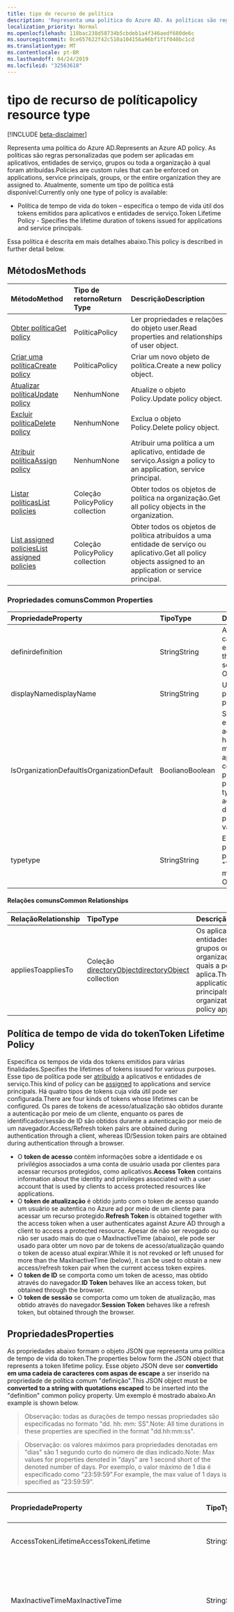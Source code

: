 ```yaml
---
title: tipo de recurso de política
description: 'Representa uma política do Azure AD. As políticas são regras personalizadas que podem ser aplicadas em aplicativos, entidades de serviço, grupos ou toda a organização à qual foram atribuídas. Atualmente, somente um tipo de política está disponível:'
localization_priority: Normal
ms.openlocfilehash: 118bac238d58734b5cbdeb1a4f346aedf680de6c
ms.sourcegitcommit: 0ce657622f42c510a104156a96bf1f1f040bc1cd
ms.translationtype: MT
ms.contentlocale: pt-BR
ms.lasthandoff: 04/24/2019
ms.locfileid: "32563618"
---
```

# <a name="policy-resource-type"></a><span data-ttu-id="bea34-105">tipo de recurso de política</span><span class="sxs-lookup"><span data-stu-id="bea34-105">policy resource type</span></span>

[!INCLUDE [beta-disclaimer](../../includes/beta-disclaimer.md)]

<span data-ttu-id="bea34-106">Representa uma política do Azure AD.</span><span class="sxs-lookup"><span data-stu-id="bea34-106">Represents an Azure AD policy.</span></span> <span data-ttu-id="bea34-107">As políticas são regras personalizadas que podem ser aplicadas em aplicativos, entidades de serviço, grupos ou toda a organização à qual foram atribuídas.</span><span class="sxs-lookup"><span data-stu-id="bea34-107">Policies are custom rules that can be enforced on applications, service principals, groups, or the entire organization they are assigned to.</span></span> <span data-ttu-id="bea34-108">Atualmente, somente um tipo de política está disponível:</span><span class="sxs-lookup"><span data-stu-id="bea34-108">Currently only one type of policy is available:</span></span>

- <span data-ttu-id="bea34-109">Política de tempo de vida do token – especifica o tempo de vida útil dos tokens emitidos para aplicativos e entidades de serviço.</span><span class="sxs-lookup"><span data-stu-id="bea34-109">Token Lifetime Policy - Specifies the lifetime duration of tokens issued for applications and service principals.</span></span>

<span data-ttu-id="bea34-110">Essa política é descrita em mais detalhes abaixo.</span><span class="sxs-lookup"><span data-stu-id="bea34-110">This policy is described in further detail below.</span></span>

## <a name="methods"></a><span data-ttu-id="bea34-111">Métodos</span><span class="sxs-lookup"><span data-stu-id="bea34-111">Methods</span></span>
| <span data-ttu-id="bea34-112">Método</span><span class="sxs-lookup"><span data-stu-id="bea34-112">Method</span></span>       | <span data-ttu-id="bea34-113">Tipo de retorno</span><span class="sxs-lookup"><span data-stu-id="bea34-113">Return Type</span></span>  |<span data-ttu-id="bea34-114">Descrição</span><span class="sxs-lookup"><span data-stu-id="bea34-114">Description</span></span>|
|:---------------|:--------|:----------|
| [<span data-ttu-id="bea34-115">Obter política</span><span class="sxs-lookup"><span data-stu-id="bea34-115">Get policy</span></span>](../api/policy-get.md) |<span data-ttu-id="bea34-116">Política</span><span class="sxs-lookup"><span data-stu-id="bea34-116">Policy</span></span>|<span data-ttu-id="bea34-117">Ler propriedades e relações do objeto user.</span><span class="sxs-lookup"><span data-stu-id="bea34-117">Read properties and relationships of user object.</span></span>|
|[<span data-ttu-id="bea34-118">Criar uma política</span><span class="sxs-lookup"><span data-stu-id="bea34-118">Create policy</span></span>](../api/policy-post.md)|<span data-ttu-id="bea34-119">Política</span><span class="sxs-lookup"><span data-stu-id="bea34-119">Policy</span></span>|<span data-ttu-id="bea34-120">Criar um novo objeto de política.</span><span class="sxs-lookup"><span data-stu-id="bea34-120">Create a new policy object.</span></span>|
|[<span data-ttu-id="bea34-121">Atualizar política</span><span class="sxs-lookup"><span data-stu-id="bea34-121">Update policy</span></span>](../api/policy-update.md)|<span data-ttu-id="bea34-122">Nenhum</span><span class="sxs-lookup"><span data-stu-id="bea34-122">None</span></span>|<span data-ttu-id="bea34-123">Atualize o objeto Policy.</span><span class="sxs-lookup"><span data-stu-id="bea34-123">Update policy object.</span></span>|
|[<span data-ttu-id="bea34-124">Excluir política</span><span class="sxs-lookup"><span data-stu-id="bea34-124">Delete policy</span></span>](../api/policy-delete.md)|<span data-ttu-id="bea34-125">Nenhum</span><span class="sxs-lookup"><span data-stu-id="bea34-125">None</span></span>|<span data-ttu-id="bea34-126">Exclua o objeto Policy.</span><span class="sxs-lookup"><span data-stu-id="bea34-126">Delete policy object.</span></span>|
|[<span data-ttu-id="bea34-127">Atribuir política</span><span class="sxs-lookup"><span data-stu-id="bea34-127">Assign policy</span></span>](../api/policy-assign.md)|<span data-ttu-id="bea34-128">Nenhum</span><span class="sxs-lookup"><span data-stu-id="bea34-128">None</span></span>|<span data-ttu-id="bea34-129">Atribuir uma política a um aplicativo, entidade de serviço.</span><span class="sxs-lookup"><span data-stu-id="bea34-129">Assign a policy to an application, service principal.</span></span>|
|[<span data-ttu-id="bea34-130">Listar políticas</span><span class="sxs-lookup"><span data-stu-id="bea34-130">List policies</span></span>](../api/policy-list.md)|<span data-ttu-id="bea34-131">Coleção Policy</span><span class="sxs-lookup"><span data-stu-id="bea34-131">Policy collection</span></span>|<span data-ttu-id="bea34-132">Obter todos os objetos de política na organização.</span><span class="sxs-lookup"><span data-stu-id="bea34-132">Get all policy objects in the organization.</span></span>|
|[<span data-ttu-id="bea34-133">List assigned policies</span><span class="sxs-lookup"><span data-stu-id="bea34-133">List assigned policies</span></span>](../api/policy-list-assigned.md)|<span data-ttu-id="bea34-134">Coleção Policy</span><span class="sxs-lookup"><span data-stu-id="bea34-134">Policy collection</span></span>|<span data-ttu-id="bea34-135">Obter todos os objetos de política atribuídos a uma entidade de serviço ou aplicativo.</span><span class="sxs-lookup"><span data-stu-id="bea34-135">Get all policy objects assigned to an application or service principal.</span></span>|

### <a name="common-properties"></a><span data-ttu-id="bea34-136">Propriedades comuns</span><span class="sxs-lookup"><span data-stu-id="bea34-136">Common Properties</span></span>
| <span data-ttu-id="bea34-137">Propriedade</span><span class="sxs-lookup"><span data-stu-id="bea34-137">Property</span></span>     | <span data-ttu-id="bea34-138">Tipo</span><span class="sxs-lookup"><span data-stu-id="bea34-138">Type</span></span>   |<span data-ttu-id="bea34-139">Descrição</span><span class="sxs-lookup"><span data-stu-id="bea34-139">Description</span></span>|
|:---------------|:--------|:----------|
|<span data-ttu-id="bea34-140">definir</span><span class="sxs-lookup"><span data-stu-id="bea34-140">definition</span></span>|<span data-ttu-id="bea34-141">String</span><span class="sxs-lookup"><span data-stu-id="bea34-141">String</span></span>|<span data-ttu-id="bea34-142">A versão de cadeia de caracteres da política específica.</span><span class="sxs-lookup"><span data-stu-id="bea34-142">The string version of the specific policy.</span></span> <span data-ttu-id="bea34-143">Veja a seguir.</span><span class="sxs-lookup"><span data-stu-id="bea34-143">See below.</span></span> <span data-ttu-id="bea34-144">Obrigatório.</span><span class="sxs-lookup"><span data-stu-id="bea34-144">Required.</span></span>|
|<span data-ttu-id="bea34-145">displayName</span><span class="sxs-lookup"><span data-stu-id="bea34-145">displayName</span></span>|<span data-ttu-id="bea34-146">String</span><span class="sxs-lookup"><span data-stu-id="bea34-146">String</span></span>|<span data-ttu-id="bea34-147">Um nome personalizado para a política.</span><span class="sxs-lookup"><span data-stu-id="bea34-147">A custom name for the policy.</span></span> <span data-ttu-id="bea34-148">Obrigatório.</span><span class="sxs-lookup"><span data-stu-id="bea34-148">Required.</span></span>|
|<span data-ttu-id="bea34-149">IsOrganizationDefault</span><span class="sxs-lookup"><span data-stu-id="bea34-149">IsOrganizationDefault</span></span>|<span data-ttu-id="bea34-150">Booliano</span><span class="sxs-lookup"><span data-stu-id="bea34-150">Boolean</span></span>|<span data-ttu-id="bea34-151">Se definido como true, ativa esta política.</span><span class="sxs-lookup"><span data-stu-id="bea34-151">If set to true, activates this policy.</span></span> <span data-ttu-id="bea34-152">Pode haver muitas políticas para o mesmo tipo de política, mas apenas uma pode ser ativada como a organização padrão.</span><span class="sxs-lookup"><span data-stu-id="bea34-152">There can be many policies for the same policy type, but only one can be activated as the organization default.</span></span> <span data-ttu-id="bea34-153">Opcional, o valor padrão é false.</span><span class="sxs-lookup"><span data-stu-id="bea34-153">Optional, default value is false.</span></span>|
|<span data-ttu-id="bea34-154">type</span><span class="sxs-lookup"><span data-stu-id="bea34-154">type</span></span>|<span data-ttu-id="bea34-155">String</span><span class="sxs-lookup"><span data-stu-id="bea34-155">String</span></span>|<span data-ttu-id="bea34-156">Especifica o tipo de política.</span><span class="sxs-lookup"><span data-stu-id="bea34-156">Specifies the type of policy.</span></span> <span data-ttu-id="bea34-157">No momento, deve ser "TokenLifetimePolicy".</span><span class="sxs-lookup"><span data-stu-id="bea34-157">Currently must be "TokenLifetimePolicy".</span></span> <span data-ttu-id="bea34-158">Obrigatório.</span><span class="sxs-lookup"><span data-stu-id="bea34-158">Required.</span></span>|

#### <a name="common-relationships"></a><span data-ttu-id="bea34-159">Relações comuns</span><span class="sxs-lookup"><span data-stu-id="bea34-159">Common Relationships</span></span>
|<span data-ttu-id="bea34-160">Relação</span><span class="sxs-lookup"><span data-stu-id="bea34-160">Relationship</span></span>|<span data-ttu-id="bea34-161">Tipo</span><span class="sxs-lookup"><span data-stu-id="bea34-161">Type</span></span>|<span data-ttu-id="bea34-162">Descrição</span><span class="sxs-lookup"><span data-stu-id="bea34-162">Description</span></span>|
|:-------------|:-----------|:-----------|
|<span data-ttu-id="bea34-163">appliesTo</span><span class="sxs-lookup"><span data-stu-id="bea34-163">appliesTo</span></span>|<span data-ttu-id="bea34-164">Coleção [directoryObject](../resources/directoryobject.md)</span><span class="sxs-lookup"><span data-stu-id="bea34-164">[directoryObject](../resources/directoryobject.md) collection</span></span>|<span data-ttu-id="bea34-165">Os aplicativos, entidades de serviço, grupos ou organizações aos quais a política se aplica.</span><span class="sxs-lookup"><span data-stu-id="bea34-165">The applications, service principals, groups, or organization the policy applies to.</span></span>|

## <a name="token-lifetime-policy"></a><span data-ttu-id="bea34-166">Política de tempo de vida do token</span><span class="sxs-lookup"><span data-stu-id="bea34-166">Token Lifetime Policy</span></span>
<span data-ttu-id="bea34-167">Especifica os tempos de vida dos tokens emitidos para várias finalidades.</span><span class="sxs-lookup"><span data-stu-id="bea34-167">Specifies the lifetimes of tokens issued for various purposes.</span></span> <span data-ttu-id="bea34-168">Esse tipo de política pode ser [atribuído](../api/policy-assign.md) a aplicativos e entidades de serviço.</span><span class="sxs-lookup"><span data-stu-id="bea34-168">This kind of policy can be [assigned](../api/policy-assign.md) to applications and service principals.</span></span> <span data-ttu-id="bea34-169">Há quatro tipos de tokens cuja vida útil pode ser configurada.</span><span class="sxs-lookup"><span data-stu-id="bea34-169">There are four kinds of tokens whose lifetimes can be configured.</span></span> <span data-ttu-id="bea34-170">Os pares de tokens de acesso/atualização são obtidos durante a autenticação por meio de um cliente, enquanto os pares de identificador/sessão de ID são obtidos durante a autenticação por meio de um navegador.</span><span class="sxs-lookup"><span data-stu-id="bea34-170">Access/Refresh token pairs are obtained during authentication through a client, whereas ID/Session token pairs are obtained during authentication through a browser.</span></span>

- <span data-ttu-id="bea34-171">O **token de acesso** contém informações sobre a identidade e os privilégios associados a uma conta de usuário usada por clientes para acessar recursos protegidos, como aplicativos.</span><span class="sxs-lookup"><span data-stu-id="bea34-171">**Access Token** contains information about the identity and privileges associated with a user account that is used by clients to access protected resources like applications.</span></span>
- <span data-ttu-id="bea34-172">O **token de atualização** é obtido junto com o token de acesso quando um usuário se autentica no Azure ad por meio de um cliente para acessar um recurso protegido.</span><span class="sxs-lookup"><span data-stu-id="bea34-172">**Refresh Token** is obtained together with the access token when a user authenticates against Azure AD through a client to access a protected resource.</span></span> <span data-ttu-id="bea34-173">Apesar de não ser revogado ou não ser usado mais do que o MaxInactiveTime (abaixo), ele pode ser usado para obter um novo par de tokens de acesso/atualização quando o token de acesso atual expirar.</span><span class="sxs-lookup"><span data-stu-id="bea34-173">While it is not revoked or left unused for more than the MaxInactiveTime (below), it can be used to obtain a new access/refresh token pair when the current access token expires.</span></span>
- <span data-ttu-id="bea34-174">O **token de ID** se comporta como um token de acesso, mas obtido através do navegador.</span><span class="sxs-lookup"><span data-stu-id="bea34-174">**ID Token** behaves like an access token, but obtained through the browser.</span></span>
- <span data-ttu-id="bea34-175">O **token de sessão** se comporta como um token de atualização, mas obtido através do navegador.</span><span class="sxs-lookup"><span data-stu-id="bea34-175">**Session Token** behaves like a refresh token, but obtained through the browser.</span></span>

## <a name="properties"></a><span data-ttu-id="bea34-176">Propriedades</span><span class="sxs-lookup"><span data-stu-id="bea34-176">Properties</span></span>
<span data-ttu-id="bea34-177">As propriedades abaixo formam o objeto JSON que representa uma política de tempo de vida do token.</span><span class="sxs-lookup"><span data-stu-id="bea34-177">The properties below form the JSON object that represents a token lifetime policy.</span></span> <span data-ttu-id="bea34-178">Esse objeto JSON deve ser **convertido em uma cadeia de caracteres com aspas de escape** a ser inserido na propriedade de política comum "definição".</span><span class="sxs-lookup"><span data-stu-id="bea34-178">This JSON object must be **converted to a string with quotations escaped** to be inserted into the "definition" common policy property.</span></span> <span data-ttu-id="bea34-179">Um exemplo é mostrado abaixo.</span><span class="sxs-lookup"><span data-stu-id="bea34-179">An example is shown below.</span></span>

><span data-ttu-id="bea34-180">Observação: todas as durações de tempo nessas propriedades são especificadas no formato "dd. hh: mm: SS".</span><span class="sxs-lookup"><span data-stu-id="bea34-180">Note: All time durations in these properties are specified in the format "dd.hh:mm:ss".</span></span>

><span data-ttu-id="bea34-181">Observação: os valores máximos para propriedades denotadas em "dias" são 1 segundo curto do número de dias indicado.</span><span class="sxs-lookup"><span data-stu-id="bea34-181">Note: Max values for properties denoted in "days" are 1 second short of the denoted number of days.</span></span> <span data-ttu-id="bea34-182">Por exemplo, o valor máximo de 1 dia é especificado como "23:59:59".</span><span class="sxs-lookup"><span data-stu-id="bea34-182">For example, the max value of 1 days is specified as "23:59:59".</span></span>

| <span data-ttu-id="bea34-183">Propriedade</span><span class="sxs-lookup"><span data-stu-id="bea34-183">Property</span></span>     | <span data-ttu-id="bea34-184">Tipo</span><span class="sxs-lookup"><span data-stu-id="bea34-184">Type</span></span>   |<span data-ttu-id="bea34-185">Descrição</span><span class="sxs-lookup"><span data-stu-id="bea34-185">Description</span></span>| <span data-ttu-id="bea34-186">Valor mínimo</span><span class="sxs-lookup"><span data-stu-id="bea34-186">Min Value</span></span> | <span data-ttu-id="bea34-187">Valor máximo</span><span class="sxs-lookup"><span data-stu-id="bea34-187">Max Value</span></span> | <span data-ttu-id="bea34-188">Valor padrão</span><span class="sxs-lookup"><span data-stu-id="bea34-188">Default Value</span></span>|
|:---------------|:--------|:----------|:--------|:--------|:----|
|<span data-ttu-id="bea34-189">AccessTokenLifetime</span><span class="sxs-lookup"><span data-stu-id="bea34-189">AccessTokenLifetime</span></span>|<span data-ttu-id="bea34-190">String</span><span class="sxs-lookup"><span data-stu-id="bea34-190">String</span></span>|<span data-ttu-id="bea34-191">Controla por quanto tempo **os tokens de acesso e de ID** são considerados válidos.</span><span class="sxs-lookup"><span data-stu-id="bea34-191">Controls how long **both access and ID tokens** are considered valid.</span></span>|<span data-ttu-id="bea34-192">10 minutos</span><span class="sxs-lookup"><span data-stu-id="bea34-192">10 minutes</span></span>|<span data-ttu-id="bea34-193">1 dia</span><span class="sxs-lookup"><span data-stu-id="bea34-193">1 day</span></span>|<span data-ttu-id="bea34-194">1 hour</span><span class="sxs-lookup"><span data-stu-id="bea34-194">1 hour</span></span>|
|<span data-ttu-id="bea34-195">MaxInactiveTime</span><span class="sxs-lookup"><span data-stu-id="bea34-195">MaxInactiveTime</span></span>|<span data-ttu-id="bea34-196">String</span><span class="sxs-lookup"><span data-stu-id="bea34-196">String</span></span>|<span data-ttu-id="bea34-197">Controla como o antigo token de atualização pode ser antes que um cliente não possa mais usá-lo para recuperar um novo par de tokens de acesso/atualização para acessar um recurso.</span><span class="sxs-lookup"><span data-stu-id="bea34-197">Controls how old a refresh token can be before a client can no longer use it to retrieve a new access/refresh token pair to access a resource.</span></span>|<span data-ttu-id="bea34-198">10 minutos</span><span class="sxs-lookup"><span data-stu-id="bea34-198">10 minutes</span></span>|<span data-ttu-id="bea34-199">90 dias</span><span class="sxs-lookup"><span data-stu-id="bea34-199">90 days</span></span>|<span data-ttu-id="bea34-200">14 dias</span><span class="sxs-lookup"><span data-stu-id="bea34-200">14 days</span></span>|
|<span data-ttu-id="bea34-201">MaxAgeSingleFactor</span><span class="sxs-lookup"><span data-stu-id="bea34-201">MaxAgeSingleFactor</span></span>|<span data-ttu-id="bea34-202">String</span><span class="sxs-lookup"><span data-stu-id="bea34-202">String</span></span>|<span data-ttu-id="bea34-203">Controla por quanto tempo um usuário pode continuar a usar tokens de atualização para obter novos pares de tokens de acesso/atualização após a última vez que autenticar com êxito apenas um único fator.</span><span class="sxs-lookup"><span data-stu-id="bea34-203">Controls how long a user can continue to use refresh tokens to get new access/refresh token pairs after the last time they authenticated successfully with only a single factor.</span></span> <span data-ttu-id="bea34-204">Como o fator único é considerado menos seguro do que a autenticação multifator, é recomendável que essa política seja definida como um valor igual ou menor do que o MultiFactorRefreshTokenMaxAge.</span><span class="sxs-lookup"><span data-stu-id="bea34-204">Because single-factor is considered less secure than multi-factor authentication, it is recommended that this policy is set to an equal or lesser value than the MultiFactorRefreshTokenMaxAge.</span></span>|<span data-ttu-id="bea34-205">10 minutos</span><span class="sxs-lookup"><span data-stu-id="bea34-205">10 minutes</span></span>|<span data-ttu-id="bea34-206">até a revogação</span><span class="sxs-lookup"><span data-stu-id="bea34-206">until-revoked</span></span>|<span data-ttu-id="bea34-207">365 dias ou até-revogados</span><span class="sxs-lookup"><span data-stu-id="bea34-207">365 days or until-revoked</span></span>|
|<span data-ttu-id="bea34-208">MaxAgeMultiFactor</span><span class="sxs-lookup"><span data-stu-id="bea34-208">MaxAgeMultiFactor</span></span>|<span data-ttu-id="bea34-209">String</span><span class="sxs-lookup"><span data-stu-id="bea34-209">String</span></span>|<span data-ttu-id="bea34-210">Controla por quanto tempo um usuário pode continuar a usar os tokens de atualização para obter novos pares de tokens de acesso/atualização após a última vez em que foram autenticados com vários fatores.</span><span class="sxs-lookup"><span data-stu-id="bea34-210">Controls how long a user can continue to use refresh tokens to get new access/refresh token pairs after the last time they authenticated successfully with multi factors.</span></span>|<span data-ttu-id="bea34-211">10 minutos</span><span class="sxs-lookup"><span data-stu-id="bea34-211">10 minutes</span></span>|<span data-ttu-id="bea34-212">até a revogação</span><span class="sxs-lookup"><span data-stu-id="bea34-212">until-revoked</span></span>|<span data-ttu-id="bea34-213">365 dias ou até-revogados</span><span class="sxs-lookup"><span data-stu-id="bea34-213">365 days or until-revoked</span></span>|
|<span data-ttu-id="bea34-214">MaxAgeSessionSingleFactor</span><span class="sxs-lookup"><span data-stu-id="bea34-214">MaxAgeSessionSingleFactor</span></span>|<span data-ttu-id="bea34-215">String</span><span class="sxs-lookup"><span data-stu-id="bea34-215">String</span></span>|<span data-ttu-id="bea34-216">Controla por quanto tempo um usuário pode continuar a usar tokens de sessão para obter novos tokens de ID/sessão após a última vez que eles forem autenticados com êxito apenas com um único fator.</span><span class="sxs-lookup"><span data-stu-id="bea34-216">Controls how long a user can continue to use session tokens to get new ID/session tokens after the last time they authenticated successfully with only a single factor.</span></span> <span data-ttu-id="bea34-217">Como o fator único é considerado menos seguro do que a autenticação multifator, é recomendável que essa política seja definida como um valor igual ou menor do que o MultiFactorSessionTokenMaxAge</span><span class="sxs-lookup"><span data-stu-id="bea34-217">Because single-factor is considered less secure than multi-factor authentication, it is recommended that this policy is set to an equal or lesser value than the MultiFactorSessionTokenMaxAge</span></span>|<span data-ttu-id="bea34-218">10 minutos</span><span class="sxs-lookup"><span data-stu-id="bea34-218">10 minutes</span></span>|<span data-ttu-id="bea34-219">até a revogação</span><span class="sxs-lookup"><span data-stu-id="bea34-219">until-revoked</span></span>|<span data-ttu-id="bea34-220">365 ou até-revogado</span><span class="sxs-lookup"><span data-stu-id="bea34-220">365 or until-revoked</span></span>|
|<span data-ttu-id="bea34-221">MaxAgeSessionMultiFactor</span><span class="sxs-lookup"><span data-stu-id="bea34-221">MaxAgeSessionMultiFactor</span></span>|<span data-ttu-id="bea34-222">String</span><span class="sxs-lookup"><span data-stu-id="bea34-222">String</span></span>|<span data-ttu-id="bea34-223">Controla por quanto tempo um usuário pode continuar a usar tokens de sessão para obter novos tokens de sessão/ID após a última vez em que foram autenticados com vários fatores.</span><span class="sxs-lookup"><span data-stu-id="bea34-223">Controls how long a user can continue to use session tokens to get new ID/session tokens after the last time they authenticated successfully with multi factors.</span></span>|<span data-ttu-id="bea34-224">10 minutos</span><span class="sxs-lookup"><span data-stu-id="bea34-224">10 minutes</span></span>|<span data-ttu-id="bea34-225">até a revogação</span><span class="sxs-lookup"><span data-stu-id="bea34-225">until-revoked</span></span>|<span data-ttu-id="bea34-226">365 ou até-revogado</span><span class="sxs-lookup"><span data-stu-id="bea34-226">365 or until-revoked</span></span>|
|<span data-ttu-id="bea34-227">Versão</span><span class="sxs-lookup"><span data-stu-id="bea34-227">Version</span></span>|<span data-ttu-id="bea34-228">Inteiro</span><span class="sxs-lookup"><span data-stu-id="bea34-228">Integer</span></span>|<span data-ttu-id="bea34-229">Defina o valor 1.</span><span class="sxs-lookup"><span data-stu-id="bea34-229">Set value of 1.</span></span> <span data-ttu-id="bea34-230">Obrigatório.</span><span class="sxs-lookup"><span data-stu-id="bea34-230">Required.</span></span>|<span data-ttu-id="bea34-231">Nenhum</span><span class="sxs-lookup"><span data-stu-id="bea34-231">None</span></span>|<span data-ttu-id="bea34-232">Nenhum</span><span class="sxs-lookup"><span data-stu-id="bea34-232">None</span></span>|<span data-ttu-id="bea34-233">Nenhum</span><span class="sxs-lookup"><span data-stu-id="bea34-233">None</span></span>|

## <a name="json-representation"></a><span data-ttu-id="bea34-234">Representação JSON</span><span class="sxs-lookup"><span data-stu-id="bea34-234">JSON representation</span></span>
<span data-ttu-id="bea34-235">Veja a seguir uma representação JSON do recurso.</span><span class="sxs-lookup"><span data-stu-id="bea34-235">Here is a JSON representation of the resource.</span></span>

```json
{
  "definition":["{\"TokenLifetimePolicy\":{\"Version\":1,\"AccessTokenLifetime\":\"8:00:00\",\"MaxInactiveTime\":\"20:00:00\",}}"],
  "displayName":"Test Policy",
  "isOrganizationDefault":false,
  "type":"TokenLifetimePolicy",
}
```
<!--
{
  "type": "#page.annotation",
  "suppressions": [
    "Error: /api-reference/beta/resources/policy.md:\r\n      Exception processing links.\r\n    System.ArgumentException: Link Definition was null. Link text: !INCLUDE [beta-disclaimer](../../includes/beta-disclaimer.md)\r\n      at ApiDoctor.Validation.DocFile.get_LinkDestinations()\r\n      at ApiDoctor.Validation.DocSet.ValidateLinks(Boolean includeWarnings, String[] relativePathForFiles, IssueLogger issues, Boolean requireFilenameCaseMatch, Boolean printOrphanedFiles)"
  ]
}
-->
